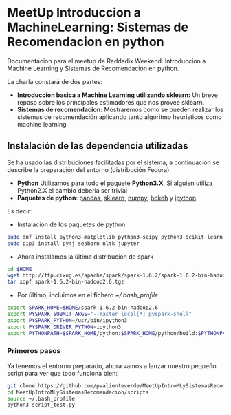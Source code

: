 # MeetUp Introduccion a MachineLearning: Sistemas de Recomendacion en python

Documentacion para el meetup de Reddadix Weekend: Introduccion a Machine Learning y Sistemas de Recomendacion en python.

La charla constará de dos partes:
* **Introduccion basica a Machine Learning utilizando sklearn:** Un breve repaso sobre los principales estimadores que nos provee sklearn.
* **Sistemas de recomendacion:**  Mostraremos como se pueden realizar los sistemas de recomendación aplicando tanto algoritmo heuristicos como machine learning

## Instalación de las dependencia utilizadas
Se ha usado las distribuciones facilitadas por el sistema, a continuación se describe  la preparación del entorno (distribución Fedora)

* **Python** Utilizamos para todo el paquete **Python3.X**. Si alguien utiliza Python2.X el cambio deberia ser trivial
* **Paquetes de python**: [pandas](http://pandas.pydata.org), [sklearn](http:/http://scikit-learn.org/stable/), [numpy](http://www.numpy.org), [bokeh](http://bokeh.pydata.org/en/latest) y [ipython](http://ipython.org/)

Es decir:

- Instalación de los paquetes de python

```bash
sudo dnf install python3-matplotlib python3-scipy python3-scikit-learn python3-pandas python3-pip python3-ipython-notebook
sudo pip3 install py4j seaborn nltk jupyter
```
- Ahora instalamos la última distribución de spark
```bash
cd $HOME
wget http://ftp.cixug.es/apache/spark/spark-1.6.2/spark-1.6.2-bin-hadoop2.6.tgz
tar xopf spark-1.6.2-bin-hadoop2.6.tgz
```
- Por último, incluimos en el fichero *~/.bash_profile*:
```bash
export SPARK_HOME=$HOME/spark-1.6.2-bin-hadoop2.6
export PYSPARK_SUBMIT_ARGS="--master local[*] pyspark-shell"
export PYSPARK_PYTHON=/usr/bin/ipython3
export PYSPARK_DRIVER_PYTHON=ipython3
export PYTHONPATH=$SPARK_HOME/python:$SPARK_HOME/python/build:$PYTHONPATH
```

### Primeros pasos
Ya tenemos el entorno preparado, ahora vamos a lanzar nuestro pequeño script para ver que todo funciona bien:
```bash
git clone https://github.com/pvalienteverde/MeetUpIntroMLySistemasRecomendacion.git
cd MeetUpIntroMLySistemasRecomendacion/scripts
source ~/.bash_profile
python3 script_test.py
```


